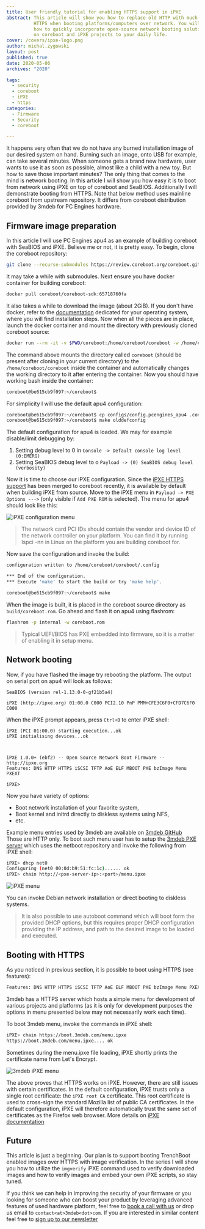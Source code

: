 ```yaml
---
title: User friendly tutorial for enabling HTTPS support in iPXE
abstract: This article will show you how to replace old HTTP with much safer
          HTTPS when booting platforms/computers over network. You will read
          how to quickly incorporate open-source network booting solution based
          on coreboot and iPXE projects to your daily life.
cover: /covers/ipxe-logo.png
author: michal.zygowski
layout: post
published: true
date: 2020-05-06
archives: "2020"

tags:
  - security
  - coreboot
  - iPXE
  - https
categories:
  - Firmware
  - Security
  - coreboot

---
```


It happens very often that we do not have any burned installation image of our
desired system on hand. Burning such an image, onto USB for example, can take
several minutes. When someone gets a brand new hardware, user wants to use it as
soon as possible, almost like a child with a new toy. But how to save those
important minutes? The only thing that comes to the mind is network booting. In
this article I will show you how easy it is to boot from network using iPXE on
top of coreboot and SeaBIOS. Additionally I will demonstrate booting from HTTPS.
Note that below method uses mainline coreboot from upstream repository. It
differs from coreboot distribution provided by 3mdeb for PC Engines hardware.

## Firmware image preparation

In this article I will use PC Engines apu4 as an example of building coreboot
with SeaBIOS and iPXE. Believe me or not, it is pretty easy. To begin, clone
the coreboot repository:

```bash
git clone --recurse-submodules https://review.coreboot.org/coreboot.git
```

It may take a while with submodules. Next ensure you have docker container for
building coreboot:

```bash
docker pull coreboot/coreboot-sdk:65718760fa
```

It also takes a while to download the image (about 2GiB). If you don't have
docker, refer to the [documentation](https://docs.docker.com/get-docker/)
dedicated for your operating system, where you will find installation steps. Now
when all the pieces are in place, launch the docker container and mount the
directory with previously cloned coreboot source:

```bash
docker run --rm -it -v $PWD/coreboot:/home/coreboot/coreboot -w /home/coreboot/coreboot coreboot/coreboot-sdk:65718760fa /bin/bash
```

The command above mounts the directory called `coreboot` (should be present
after cloning in your current directory) to the `/home/coreboot/coreboot` inside
the container and automatically changes the working directory to it after
entering the container. Now you should have working bash inside the container:

```bash
coreboot@be615cb9f097:~/coreboot$
```

For simplicity I will use the default apu4 configuration:

```bash
coreboot@be615cb9f097:~/coreboot$ cp configs/config.pcengines_apu4 .config
coreboot@be615cb9f097:~/coreboot$ make olddefconfig
```

The default configuration for apu4 is loaded. We may for example disable/limit
debugging by:

1. Setting debug level to 0 in `Console -> Default console log level (0:EMERG)`
2. Setting SeaBIOS debug level to o `Payload -> (0) SeaBIOS debug level (verbosity)`

Now it is time to choose our iPXE configuration. Since the 
[iPXE HTTPS support](https://review.coreboot.org/c/coreboot/+/31086) has been
merged to coreboot recently, it is available by default when building iPXE from
source. Move to the iPXE menu in `Payload -> PXE Options --->` (only visible if
`Add PXE ROM` is selected). The menu for apu4 should look like this:

![iPXE configuration menu](/img/pxe_https.png)

> The network card PCI IDs should contain the vendor and device ID of the
> network controller on your platform. You can find it by running lspci -nn in
> Linux on the platform you are building coreboot for.

Now save the configuration and invoke the build:

```bash
configuration written to /home/coreboot/coreboot/.config

*** End of the configuration.
*** Execute 'make' to start the build or try 'make help'.

coreboot@be615cb9f097:~/coreboot$ make
```

When the image is built, it is placed in the coreboot source directory as
`build/coreboot.rom`. Go ahead and flash it on apu4 using flashrom:

```bash
flashrom -p internal -w coreboot.rom
```

> Typical UEFI/BIOS has PXE embedded into firmware, so it is a matter of
> enabling it in setup menu.

## Network booting

Now, if you have flashed the image try rebooting the platform. The output on
serial port on apu4 will look as follows:

```
SeaBIOS (version rel-1.13.0-0-gf21b5a4)

iPXE (http://ipxe.org) 01:00.0 C000 PCI2.10 PnP PMM+CFE3C6F0+CFD7C6F0 C000
```

When the iPXE prompt appears, press `Ctrl+B` to enter iPXE shell:

```
iPXE (PCI 01:00.0) starting execution...ok
iPXE initialising devices...ok



iPXE 1.0.0+ (ebf2) -- Open Source Network Boot Firmware -- http://ipxe.org
Features: DNS HTTP HTTPS iSCSI TFTP AoE ELF MBOOT PXE bzImage Menu PXEXT

iPXE>
```

Now you have variety of options:

- Boot network installation of your favorite system,
- Boot kernel and initrd directly to diskless systems using NFS,
- etc.

Example menu entries used by 3mdeb are available on [3mdeb
GitHub](https://github.com/3mdeb/netboot/blob/master/menu.ipxe) Those are HTTP
only. To boot such menu user has to setup the [3mdeb PXE
server](https://github.com/3mdeb/pxe-server) which uses the netboot repository
and invoke the following from iPXE shell:

```bash
iPXE> dhcp net0
Configuring (net0 00:0d:b9:51:fc:1c)...... ok
iPXE> chain http://<pxe-server-ip>:<port>/menu.ipxe
```

![iPXE menu](/img/pxe_menu.png)

You can invoke Debian network installation or direct booting to diskless
systems.

> It is also possible to use autoboot command which will boot form the provided
> DHCP options, but this requires proper DHCP configuration providing the IP
> address, and path to the desired image to be loaded and executed.

## Booting with HTTPS

As you noticed in previous section, it is possible to boot using HTTPS (see
features):

```bash
Features: DNS HTTP HTTPS iSCSI TFTP AoE ELF MBOOT PXE bzImage Menu PXEXT
```

3mdeb has a HTTPS server which hosts a simple menu for development of various
projects and platforms (as it is only for development purposes the options in
menu presented below may not necessarily work each time).

To boot 3mdeb menu, invoke the commands in iPXE shell:

```bash
iPXE> chain https://boot.3mdeb.com/menu.ipxe
https://boot.3mdeb.com/menu.ipxe.... ok
```

Sometimes during the menu.ipxe file loading, iPXE shortly prints the
certificate name from Let's Encrypt.

![3mdeb iPXE menu](/img/3mdeb_pxe_menu.png)

The above proves that HTTPS works on iPXE. However, there are still issues with
certain certificates. In the default configuration, iPXE trusts only a single
root certificate: the `iPXE root CA` certificate. This root certificate is used
to cross-sign the standard Mozilla list of public CA certificates. In the
default configuration, iPXE will therefore automatically trust the same set of
certificates as the Firefox web browser. More details on [iPXE documentation](https://ipxe.org/crypto)

## Future

This article is just a beginning. Our plan is to support booting TrenchBoot
enabled images over HTTPS with image verification. In the series I will show you
how to utilize the `imgverify` iPXE command used to verify downloaded images and
how to verify images and embed your own iPXE scripts, so stay tuned.

If you think we can help in improving the security of your firmware or you
looking for someone who can boost your product by leveraging advanced features
of used hardware platform, feel free to [book a call with us](https://calendly.com/3mdeb/consulting-remote-meeting)
or drop us email to `contact<at>3mdeb<dot>com`. If you are interested in similar
content feel free to [sign up to our newsletter](http://eepurl.com/gfoekD)
